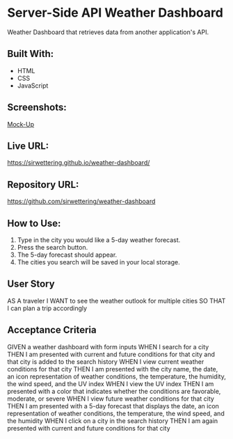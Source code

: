 # Server-Side API Weather Dashboard
Weather Dashboard that retrieves data from another application's API.

## Built With:
* HTML
* CSS
* JavaScript
## Screenshots:
[Mock-Up](mock-up.png)

## Live URL:
https://sirwettering.github.io/weather-dashboard/

## Repository URL:
https://github.com/sirwettering/weather-dashboard

## How to Use:
1. Type in the city you would like a 5-day weather forecast.
2. Press the search button.
3. The 5-day forecast should appear.
4. The cities you search will be saved in your local storage.

## User Story
AS A traveler
I WANT to see the weather outlook for multiple cities
SO THAT I can plan a trip accordingly

## Acceptance Criteria
GIVEN a weather dashboard with form inputs
WHEN I search for a city
THEN I am presented with current and future conditions for that city and that city is added to the search history
WHEN I view current weather conditions for that city
THEN I am presented with the city name, the date, an icon representation of weather conditions, the temperature, the humidity, the wind speed, and the UV index
WHEN I view the UV index
THEN I am presented with a color that indicates whether the conditions are favorable, moderate, or severe
WHEN I view future weather conditions for that city
THEN I am presented with a 5-day forecast that displays the date, an icon representation of weather conditions, the temperature, the wind speed, and the humidity
WHEN I click on a city in the search history
THEN I am again presented with current and future conditions for that city